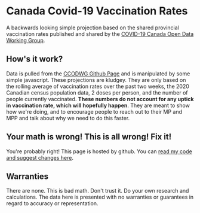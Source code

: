 # Canada Covid-19 Vaccination Rates

A backwards looking simple projection based on the shared provincial
vaccination rates published and shared by the <a href="https://github.com/ccodwg/Covid19Canada">
COVID-19 Canada Open Data Working Group</a>.

## How's it work?

Data is pulled from the <a href="https://github.com/ccodwg/Covid19Canada">
CCODWG Github Page</a> and is manipulated by some simple javascript. These
projections are kludgey. They are only based on the rolling average of
vaccination rates over the past two weeks, the 2020 Canadian census
population data, 2 doses per person, and the number of people currently
vaccinated. <b>These numbers do not account for any uptick in vaccination
rate, which will hopefully happen</b>. They are meant to show how we're
doing, and to encourage people to reach out to their MP and MPP and talk
about why we need to do this faster.

## Your math is wrong! This is all wrong! Fix it!

You're probably right! This page is hosted by github. You can <a href="https://github.com/minasmart/canada-covid-vaccine-rate.github.io">
read my code and suggest changes here</a>.

## Warranties

There are none. This is bad math. Don't trust it. Do your own research and
calculations. The data here is presented with no warranties or guarantees
in regard to accuracy or representation.
